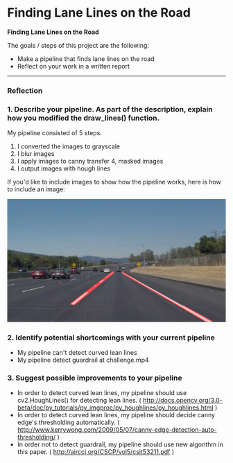 # **Finding Lane Lines on the Road** 

**Finding Lane Lines on the Road**

The goals / steps of this project are the following:
* Make a pipeline that finds lane lines on the road
* Reflect on your work in a written report


[//]: # (Image References)

[image1]: ./test_images_output/solidWhiteCurve.jpg "Grayscale"

---

### Reflection

### 1. Describe your pipeline. As part of the description, explain how you modified the draw_lines() function.

My pipeline consisted of 5 steps. 
1. I converted the images to grayscale
2. I blur images
3. I apply images to canny transfer
4, masked images
5. I output images with hough lines

If you'd like to include images to show how the pipeline works, here is how to include an image: 

![alt text][image1]


### 2. Identify potential shortcomings with your current pipeline

* My pipeline can't detect curved lean lines
* My pipeline detect guardrail at challenge.mp4

### 3. Suggest possible improvements to your pipeline

* In order to detect curved lean lines, my pipeline should use  cv2.HoughLines() for detecting lean lines. ( http://docs.opencv.org/3.0-beta/doc/py_tutorials/py_imgproc/py_houghlines/py_houghlines.html )
* In order to detect curved lean lines, my pipeline should decide canny edge's thresholding automatically. ( http://www.kerrywong.com/2009/05/07/canny-edge-detection-auto-thresholding/ )
* In order not to detect guardrail, my pipeline should use new algorithm in this paper. ( http://airccj.org/CSCP/vol5/csit53211.pdf )
